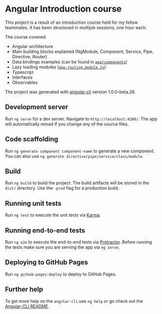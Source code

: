 # Angular Introduction course

This project is a result of an introduction course held for my fellow teammates.
It has been structured in multiple sessions, one hour each.

The course covered:
- Angular architecture
- Main building blocks explained (NgModule, Component, Service, Pipe, Directive, Router)
- Data bindings examples (can be found in [```app/components```](https://github.com/ionutVizitiu/angular-introduction/tree/master/src/app/components))
- Lazy loading modules ([```app-routing.module.ts```](https://github.com/ionutVizitiu/angular-introduction/blob/master/src/app/app-routing.module.ts))
- Typescript
- Interfaces
- Observables

The project was generated with [angular-cli](https://github.com/angular/angular-cli) version 1.0.0-beta.26.

## Development server
Run `ng serve` for a dev server. Navigate to `http://localhost:4200/`. The app will automatically reload if you change any of the source files.

## Code scaffolding

Run `ng generate component component-name` to generate a new component. You can also use `ng generate directive/pipe/service/class/module`.

## Build

Run `ng build` to build the project. The build artifacts will be stored in the `dist/` directory. Use the `-prod` flag for a production build.

## Running unit tests

Run `ng test` to execute the unit tests via [Karma](https://karma-runner.github.io).

## Running end-to-end tests

Run `ng e2e` to execute the end-to-end tests via [Protractor](http://www.protractortest.org/).
Before running the tests make sure you are serving the app via `ng serve`.

## Deploying to GitHub Pages

Run `ng github-pages:deploy` to deploy to GitHub Pages.

## Further help

To get more help on the `angular-cli` use `ng help` or go check out the [Angular-CLI README](https://github.com/angular/angular-cli/blob/master/README.md).
